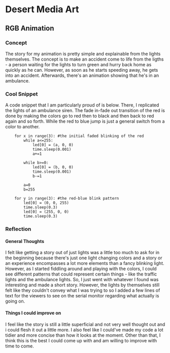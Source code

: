 # Desert Media Art

## RGB Animation

### Concept
The story for my animation is pretty simple and explainable from the lights themselves. The concept is to make an accident come to life from the ligths - a person waiting for the lights to turn green and hurry back home as quickly as he can. However, as soon as he starts speeding away, he gets into an accident. Afterwards, there's an animation showing that he's in an ambulance.

### Cool Snippet
A code snippet that I am particularly proud of is below. There, I replicated the lights of an ambulance siren. The fade in-fade out transition of the red is done by making the colors go to red then to black and then back to red again and so forth. While the red to blue jump is just a general switch from a color to another.

        for x in range(3): #the initial faded blinking of the red
            while a<=255:
                led[0] = (a, 0, 0)
                time.sleep(0.001)
                a+=1

            while b>=0:
                led[0] = (b, 0, 0)
                time.sleep(0.001)
                b-=1

            a=0
            b=255

        for y in range(3): #the red-blue blink pattern
            led[0] = (0, 0, 255)
            time.sleep(0.3)
            led[0] = (255, 0, 0)
            time.sleep(0.3)


### Reflection
#### General Thoughts
I felt like getting a story out of just lights was a little too much to ask for in the beginning because there's just one light changing colors and a story or an experience encompasses a lot more elements than a fancy blinking light. However, as I started fiddling around and playing with the colors, I could see different patterns that could represent certain things - like the traffic lights and the ambulance lights. So, I just went with whatever I found was interesting and made a short story. However, the lights by themselves still felt like they couldn't convey what I was trying to so I added a few lines of text for the viewers to see on the serial monitor regarding what actually is going on. 

#### Things I could improve on
I feel like the story is still a little superficial and not very well thought out and i could flesh it out a little more. I also feel like I could've made my code a lot tidier and more concise than how it looks at the moment. Other than that, I think this is the best I could come up with and am willing to improve with time to come.
